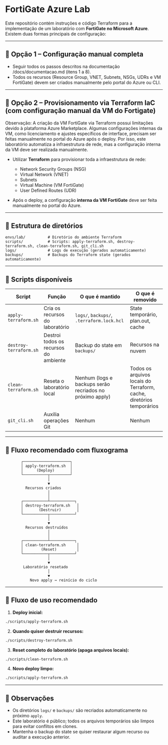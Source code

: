 # FortiGate Azure Lab

Este repositório contém instruções e código Terraform para a implementação de um laboratório com **FortiGate no Microsoft Azure**.
Existem duas formas principais de configuração:

---

## 🔹 Opção 1 – Configuração manual completa

* Seguir todos os passos descritos na documentação /docs/documentacao.md (itens 1 a 8).
* Todos os recursos (Resource Group, VNET, Subnets, NSGs, UDRs e VM FortiGate) devem ser criados manualmente pelo portal do Azure ou CLI.

---

## 🔹 Opção 2 – Provisionamento via Terraform IaC (com configuração manual da VM do Fortigate)

Observação: A criação da VM FortiGate via Terraform possui limitações devido à plataforma Azure Marketplace. Algumas configurações internas da VM, como licenciamento e ajustes específicos de interface, precisam ser feitas manualmente no portal do Azure após o deploy. Por isso, este laboratório automatiza a infraestrutura de rede, mas a configuração interna da VM deve ser realizada manualmente.

* Utilizar **Terraform** para provisionar toda a infraestrutura de rede:

  * Network Security Groups (NSG)
  * Virtual Network (VNET)
  * Subnets
  * Virtual Machine (VM FortiGate)
  * User Defined Routes (UDR)

* Após o deploy, a configuração **interna da VM FortiGate** deve ser feita manualmente no portal do Azure.

---

## 🔹 Estrutura de diretórios

```
envs/lab/          # Diretório do ambiente Terraform
scripts/           # Scripts: apply-terraform.sh, destroy-terraform.sh, clean-terraform.sh, git_cli.sh
logs/              # Logs de execução (gerados automaticamente)
backups/           # Backups do Terraform state (gerados automaticamente)
```

---

## 🔹 Scripts disponíveis

| Script                 | Função                                | O que é mantido                                          | O que é removido                                                     |
| ---------------------- | ------------------------------------- | -------------------------------------------------------- | -------------------------------------------------------------------- |
| `apply-terraform.sh`   | Cria os recursos do laboratório       | `logs/`, `backups/`, `.terraform.lock.hcl`               | State temporário, plan.out, cache                                    |
| `destroy-terraform.sh` | Destroi todos os recursos do ambiente | Backup do state em `backups/`                            | Recursos na nuvem                                                    |
| `clean-terraform.sh`   | Reseta o laboratório local            | Nenhum (logs e backups serão recriados no próximo apply) | Todos os arquivos locais do Terraform, cache, diretórios temporários |
| `git_cli.sh`           | Auxilia operações Git                 | Nenhum                                                   | Nenhum                                                               |

---

## 🔹 Fluxo recomendado com fluxograma

```
       ┌─────────────────────┐
       │ apply-terraform.sh  │
       │      (Deploy)       │
       └───────────┬─────────┘
                   │
                   ▼
         Recursos criados
                   │
                   │
       ┌───────────┴───────────┐
       │ destroy-terraform.sh   │
       │       (Destruir)       │
       └───────────┬───────────┘
                   │
                   ▼
         Recursos destruídos
                   │
                   │
       ┌───────────┴───────────┐
       │ clean-terraform.sh     │
       │        (Reset)         │
       └───────────┬───────────┘
                   │
                   ▼
        Laboratório resetado
                   │
                   ▼
           Novo apply → reinício do ciclo
```

---

## 🔹 Fluxo de uso recomendado

1. **Deploy inicial:**

```bash
./scripts/apply-terraform.sh
```

2. **Quando quiser destruir recursos:**

```bash
./scripts/destroy-terraform.sh
```

3. **Reset completo do laboratório (apaga arquivos locais):**

```bash
./scripts/clean-terraform.sh
```

4. **Novo deploy limpo:**

```bash
./scripts/apply-terraform.sh
```

---

## 🔹 Observações

* Os diretórios `logs/` e `backups/` são recriados automaticamente no próximo `apply`.
* Este laboratório é público; todos os arquivos temporários são limpos para evitar conflitos em clones.
* Mantenha o backup do state se quiser restaurar algum recurso ou auditar a execução anterior.
